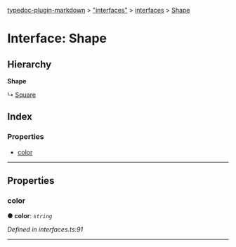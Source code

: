 [typedoc-plugin-markdown](../README.md) > ["interfaces"](../modules/_interfaces_.md) > [interfaces](../modules/_interfaces_.interfaces.md) > [Shape](../interfaces/_interfaces_.interfaces.shape.md)

# Interface: Shape

## Hierarchy

**Shape**

↳  [Square](_interfaces_.interfaces.square.md)

## Index

### Properties

* [color](_interfaces_.interfaces.shape.md#color)

---

## Properties

<a id="color"></a>

###  color

**●  color**:  *`string`* 

*Defined in interfaces.ts:91*

___

